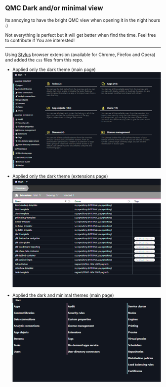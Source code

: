 ## QMC Dark and/or minimal view

Its annoying to have the bright QMC view when opening it in the night hours :)

Not everything is perfect but it will get better when find the time. Feel free to contribute if You are interested!

---

Using [Stylus](https://chrome.google.com/webstore/detail/stylus/clngdbkpkpeebahjckkjfobafhncgmne) browser extension (available for Chrome, Firefox and Opera) and added the `css` files from this repo.

- Applied only the dark theme (main page)
  ![dark-main](https://github.com/countnazgul/qmc-dark-theme/blob/main/screenshots/dark-no-minimal.PNG)

- Applied only the dark theme (extensions page)
  ![dark-main-extensions](https://github.com/countnazgul/qmc-dark-theme/blob/main/screenshots/dark-no-minimal-extensions.PNG)

- Applied the dark and minimal themes (main page)
  ![dark-and-minimal-main](https://github.com/countnazgul/qmc-dark-theme/blob/main/screenshots/dark-minimal.PNG)
